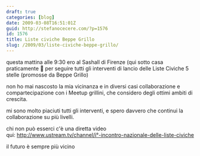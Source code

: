 ```yaml
---
draft: true
categories: [blog]
date: 2009-03-08T16:51:01Z
guid: http://stefanocecere.com/?p=1576
id: 1576
title: Liste civiche Beppe Grillo
slug: /2009/03/liste-civiche-beppe-grillo/
---
```


questa mattina alle 9:30 ero al Sashall di Firenze (qui sotto casa praticamente 🙂 per seguire tutti gli interventi di lancio delle Liste Civiche 5 stelle (promosse da Beppe Grillo)

non ho mai nascosto la mia vicinanza e in diversi casi collaborazione e compartecipazione con i Meetup grillini, che considero degli ottimi ambiti di crescita.

mi sono molto piaciuti tutti gli interventi, e spero davvero che continui la collaborazione su più livelli.

chi non può esserci c'è una diretta video qui: <http://www.ustream.tv/channel/i°-incontro-nazionale-delle-liste-civiche>

il futuro è sempre più vicino